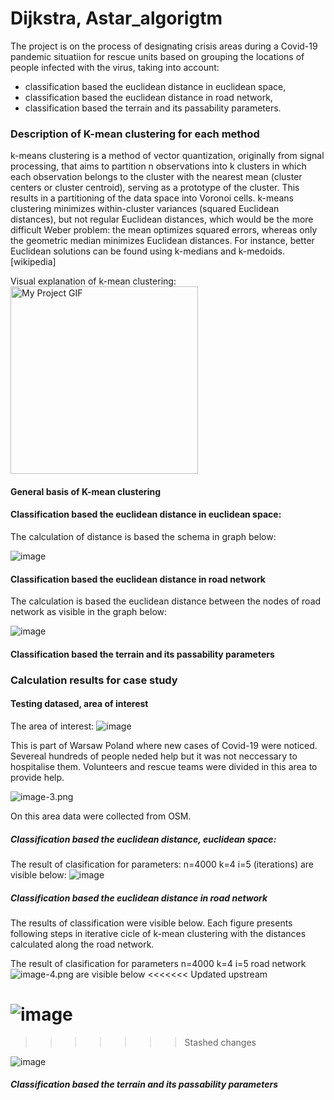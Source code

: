 # Dijkstra, Astar_algorigtm

The project is on the process of designating crisis areas during a Covid-19 pandemic situatiion for rescue units based
on grouping the locations of people infected with the virus, taking into account:

- classification based the euclidean distance in euclidean space,
- classification based the euclidean distance in road network,
- classification based the terrain and its passability parameters.

### Description of K-mean clustering for each method

k-means clustering is a method of vector quantization, originally from signal processing, that aims to partition n
observations into k clusters in which each observation belongs to the cluster with the nearest mean (cluster centers or
cluster centroid), serving as a prototype of the cluster. This results in a partitioning of the data space into Voronoi
cells. k-means clustering minimizes within-cluster variances (squared Euclidean distances), but not regular Euclidean
distances, which would be the more difficult Weber problem: the mean optimizes squared errors, whereas only the
geometric median minimizes Euclidean distances. For instance, better Euclidean solutions can be found using k-medians
and k-medoids.[wikipedia]

Visual explanation of k-mean clustering:
<img src="https://upload.wikimedia.org/wikipedia/commons/e/ea/K-means_convergence.gif" alt="My Project GIF" width="300" height="300">

#### General basis of K-mean clustering

#### Classification based the euclidean distance in euclidean space:

The calculation of distance is based the schema in graph below:

![image](https://user-images.githubusercontent.com/45630165/153833054-0c2d4470-9c35-4f3a-99f3-bdb0a999a88a.png)

#### Classification based the euclidean distance in road network

The calculation is based the euclidean distance between the nodes of road network as visible in the graph below:

![image](https://user-images.githubusercontent.com/45630165/153853080-f2992276-493a-465b-9c2c-d298299056ea.png)

#### Classification based the terrain and its passability parameters

### Calculation results for case study

#### Testing datased, area of interest

The area of interest:
![image](https://user-images.githubusercontent.com/45630165/153831898-61d0604e-36f7-42e8-ba6b-a1f8a878ed18.png)

This is part of Warsaw Poland where new cases of Covid-19 were noticed. Severeal hundreds of people neded help but it
was not neccessary to hospitalise them. Volunteers and rescue teams were divided in this area to provide help.

![image-3.png](attachment:image-3.png)

On this area data were collected from OSM.

##### Classification based the euclidean distance, euclidean space:

The result of clasification for parameters:
n=4000 k=4 i=5 (iterations)
are visible below:
![image](https://user-images.githubusercontent.com/45630165/153856381-9089c253-c601-404b-9594-c8a7744b4a06.png)

##### Classification based the euclidean distance in road network

The results of classification were visible below. Each figure presents following steps in iterative cicle of k-mean
clustering with the distances calculated along the road network.

The result of clasification for parameters n=4000 k=4 i=5 road network
![image-4.png](attachment:image-4.png)
are visible below
<<<<<<< Updated upstream

![image](https://user-images.githubusercontent.com/45630165/153856174-dab4548f-6c28-4746-a386-74ac400897a5.png)
=======
>>>>>>> Stashed changes

![image](https://user-images.githubusercontent.com/45630165/153856174-dab4548f-6c28-4746-a386-74ac400897a5.png)

##### Classification based the terrain and its passability parameters

